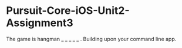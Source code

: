 # Pursuit-Core-iOS-Unit2-Assignment3
The game is hangman _ _ _ _ _ . Building upon your command line app. 
